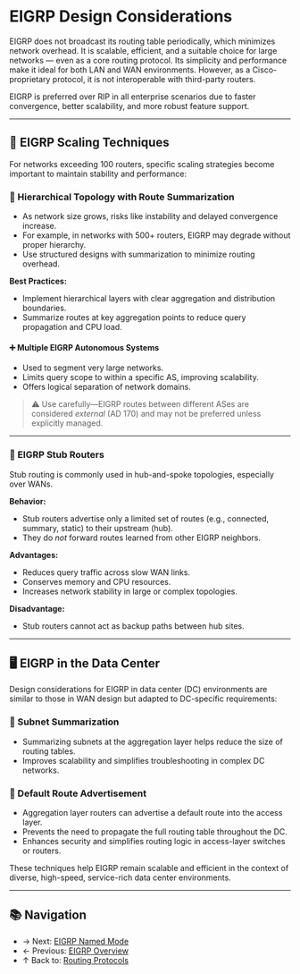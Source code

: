 # EIGRP Design Considerations

EIGRP does not broadcast its routing table periodically, which minimizes network overhead. It is scalable, efficient, and a suitable choice for large networks — even as a core routing protocol. Its simplicity and performance make it ideal for both LAN and WAN environments. However, as a Cisco-proprietary protocol, it is not interoperable with third-party routers.

EIGRP is preferred over RIP in all enterprise scenarios due to faster convergence, better scalability, and more robust feature support.

---

## 🚀 EIGRP Scaling Techniques

For networks exceeding 100 routers, specific scaling strategies become important to maintain stability and performance:

### 🔁 Hierarchical Topology with Route Summarization

- As network size grows, risks like instability and delayed convergence increase.
- For example, in networks with 500+ routers, EIGRP may degrade without proper hierarchy.
- Use structured designs with summarization to minimize routing overhead.

**Best Practices:**

- Implement hierarchical layers with clear aggregation and distribution boundaries.
- Summarize routes at key aggregation points to reduce query propagation and CPU load.

#### ➕ Multiple EIGRP Autonomous Systems

- Used to segment very large networks.
- Limits query scope to within a specific AS, improving scalability.
- Offers logical separation of network domains.

> ⚠️ Use carefully—EIGRP routes between different ASes are considered *external* (AD 170) and may not be preferred unless explicitly managed.

---

### 🌿 EIGRP Stub Routers

Stub routing is commonly used in hub-and-spoke topologies, especially over WANs.

**Behavior:**

- Stub routers advertise only a limited set of routes (e.g., connected, summary, static) to their upstream (hub).
- They do *not* forward routes learned from other EIGRP neighbors.

**Advantages:**

- Reduces query traffic across slow WAN links.
- Conserves memory and CPU resources.
- Increases network stability in large or complex topologies.

**Disadvantage:**

- Stub routers cannot act as backup paths between hub sites.

---

## 🖥️ EIGRP in the Data Center

Design considerations for EIGRP in data center (DC) environments are similar to those in WAN design but adapted to DC-specific requirements:

### 🔹 Subnet Summarization

- Summarizing subnets at the aggregation layer helps reduce the size of routing tables.
- Improves scalability and simplifies troubleshooting in complex DC networks.

### 🔹 Default Route Advertisement

- Aggregation layer routers can advertise a default route into the access layer.
- Prevents the need to propagate the full routing table throughout the DC.
- Enhances security and simplifies routing logic in access-layer switches or routers.

These techniques help EIGRP remain scalable and efficient in the context of diverse, high-speed, service-rich data center environments.

---

## 📚 Navigation
- → Next: [EIGRP Named Mode](eigrp-named.md)  
- ← Previous: [EIGRP Overview](eigrp-summary.md)  
- ↑ Back to: [Routing Protocols](../readme.md)
